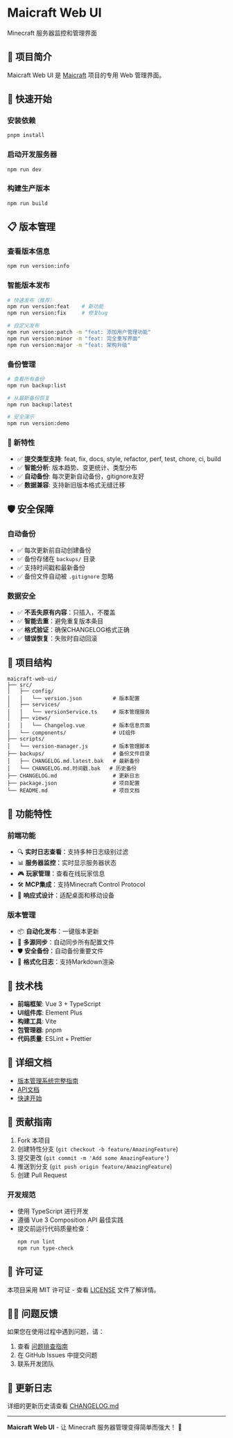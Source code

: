 # Maicraft Web UI

Minecraft 服务器监控和管理界面

## 🎯 项目简介

Maicraft Web UI 是 [Maicraft](https://github.com/MaiM-with-u/Maicraft) 项目的专用 Web 管理界面。

## 🚀 快速开始

### 安装依赖

```bash
pnpm install
```

### 启动开发服务器

```bash
npm run dev
```

### 构建生产版本

```bash
npm run build
```

## 📋 版本管理

### 查看版本信息

```bash
npm run version:info
```

### 智能版本发布

```bash
# 快速发布（推荐）
npm run version:feat    # 新功能
npm run version:fix     # 修复bug

# 自定义发布
npm run version:patch -m "feat: 添加用户管理功能"
npm run version:minor -m "feat: 完全重写界面"
npm run version:major -m "feat: 架构升级"
```

### 备份管理

```bash
# 查看所有备份
npm run backup:list

# 从最新备份恢复
npm run backup:latest

# 安全演示
npm run version:demo
```

### 🎯 新特性

- ✅ **提交类型支持**: feat, fix, docs, style, refactor, perf, test, chore, ci, build
- ✅ **智能分析**: 版本趋势、变更统计、类型分布
- ✅ **自动备份**: 每次更新自动备份，gitignore友好
- ✅ **数据兼容**: 支持新旧版本格式无缝迁移

## 🛡️ 安全保障

### 自动备份

- ✅ 每次更新前自动创建备份
- ✅ 备份存储在 `backups/` 目录
- ✅ 支持时间戳和最新备份
- ✅ 备份文件自动被 `.gitignore` 忽略

### 数据安全

- ✅ **不丢失原有内容**：只插入，不覆盖
- ✅ **智能去重**：避免重复版本条目
- ✅ **格式验证**：确保CHANGELOG格式正确
- ✅ **错误恢复**：失败时自动回滚

## 📁 项目结构

```
maicraft-web-ui/
├── src/
│   ├── config/
│   │   └── version.json          # 版本配置
│   ├── services/
│   │   └── versionService.ts     # 版本管理服务
│   ├── views/
│   │   └── Changelog.vue         # 版本信息页面
│   └── components/               # UI组件
├── scripts/
│   └── version-manager.js        # 版本管理脚本
├── backups/                      # 备份文件目录
│   ├── CHANGELOG.md.latest.bak   # 最新备份
│   └── CHANGELOG.md.时间戳.bak   # 历史备份
├── CHANGELOG.md                  # 更新日志
├── package.json                  # 项目配置
└── README.md                     # 项目文档
```

## 🎯 功能特性

### 前端功能

- 🔍 **实时日志查看**：支持多种日志级别过滤
- 📊 **服务器监控**：实时显示服务器状态
- 🎮 **玩家管理**：查看在线玩家信息
- 🛠️ **MCP集成**：支持Minecraft Control Protocol
- 📱 **响应式设计**：适配桌面和移动设备

### 版本管理

- 📦 **自动化发布**：一键版本更新
- 🔄 **多源同步**：自动同步所有配置文件
- 🛡️ **安全备份**：自动备份重要文件
- 📝 **格式化日志**：支持Markdown渲染

## 🔧 技术栈

- **前端框架**: Vue 3 + TypeScript
- **UI组件库**: Element Plus
- **构建工具**: Vite
- **包管理器**: pnpm
- **代码质量**: ESLint + Prettier

## 📖 详细文档

- [版本管理系统完整指南](doc/VERSION_MANAGEMENT_GUIDE.md)
- [API文档](api.md)
- [快速开始](QUICKSTART.md)

## 🤝 贡献指南

1. Fork 本项目
2. 创建特性分支 (`git checkout -b feature/AmazingFeature`)
3. 提交更改 (`git commit -m 'Add some AmazingFeature'`)
4. 推送到分支 (`git push origin feature/AmazingFeature`)
5. 创建 Pull Request

### 开发规范

- 使用 TypeScript 进行开发
- 遵循 Vue 3 Composition API 最佳实践
- 提交前运行代码质量检查：
  ```bash
  npm run lint
  npm run type-check
  ```

## 📄 许可证

本项目采用 MIT 许可证 - 查看 [LICENSE](LICENSE) 文件了解详情。

## 🙋‍♂️ 问题反馈

如果您在使用过程中遇到问题，请：

1. 查看 [问题排查指南](doc/TROUBLESHOOTING.md)
2. 在 GitHub Issues 中提交问题
3. 联系开发团队

## 🎉 更新日志

详细的更新历史请查看 [CHANGELOG.md](CHANGELOG.md)

---

**Maicraft Web UI** - 让 Minecraft 服务器管理变得简单而强大！ 🚀
